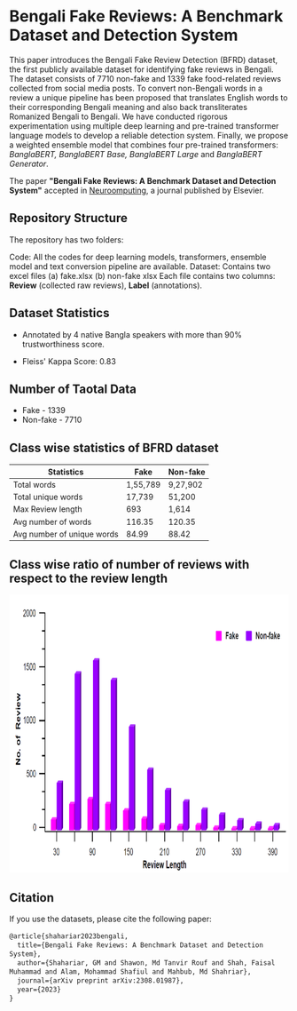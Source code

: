 # Bengali Fake Reviews: A Benchmark Dataset and Detection System

This paper introduces the Bengali Fake Review Detection (BFRD) dataset, the first publicly 
available dataset for identifying fake reviews in Bengali. The dataset consists of 7710 non-fake 
and 1339 fake food-related reviews collected from social media posts. To convert non-Bengali 
words in a review a unique pipeline has been proposed that translates English words to their 
corresponding Bengali meaning and also back transliterates Romanized Bengali to Bengali. 
We have conducted rigorous experimentation using multiple deep learning and pre-trained transformer 
language models to develop a reliable detection system. Finally, we propose a weighted ensemble model 
that combines four pre-trained transformers: *BanglaBERT, BanglaBERT Base, BanglaBERT Large* and *BanglaBERT Generator*.

The paper **"Bengali Fake Reviews: A Benchmark Dataset and Detection System"** accepted in [Neuroomputing](https://www.sciencedirect.com/journal/neurocomputing), a journal published by Elsevier.

## Repository Structure
The repository has two folders:

Code: All the codes for deep learning models, transformers, ensemble model and text conversion pipeline are available.
Dataset: Contains two excel files (a) fake.xlsx (b) non-fake xlsx
Each file contains two columns: **Review** (collected raw reviews), **Label** (annotations).


## Dataset Statistics 
- Annotated by 4 native Bangla speakers with more than 90% trustworthiness score.

- Fleiss' Kappa Score: 0.83

## Number of Taotal Data

- Fake - 1339
- Non-fake - 7710

## Class wise statistics of BFRD dataset
|       **Statistics**       | **Fake** | **Non-fake** |
|--------------------------|---------|-------------|
|         Total words        | 1,55,789 |   9,27,902   |
|     Total unique words     |  17,739  |    51,200    |
|      Max Review length     |    693   |     1,614    |
|    Avg number of  words    |  116.35  |    120.35    |
| Avg number of unique words |   84.99  |     88.42    |

## Class wise ratio of number of reviews with respect to the review length
<img src="lengthChart.png" width="600" height="500">

## Citation
If you use the datasets, please cite the following paper:
```
@article{shahariar2023bengali,
  title={Bengali Fake Reviews: A Benchmark Dataset and Detection System},
  author={Shahariar, GM and Shawon, Md Tanvir Rouf and Shah, Faisal Muhammad and Alam, Mohammad Shafiul and Mahbub, Md Shahriar},
  journal={arXiv preprint arXiv:2308.01987},
  year={2023}
}
```
